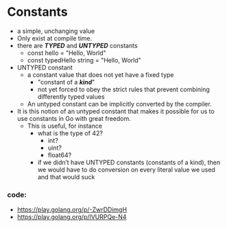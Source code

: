 # Constants
- a simple, unchanging value
- Only exist at compile time. 
- there are ***TYPED*** and ***UNTYPED*** constants
  - const hello = "Hello, World"
  - const typedHello string = "Hello, World"
- UNTYPED constant
  - a constant value that does not yet have a fixed type
    - "constant of a ***kind***"
    - not yet forced to obey the strict rules that prevent combining differently typed values
  - An untyped constant can be implicitly converted by the compiler. 
- It is this notion of an untyped constant that makes it possible for us to use constants in Go with great freedom.
  - This is useful, for instance
    - what is the type of 42?
      - int?
      - uint?
      - float64?
    - if we didn’t have UNTYPED constants (constants of a kind), then we would have to do conversion on every literal value we used and that would suck
### code:
 - https://play.golang.org/p/-ZwrDDimgH 
 - https://play.golang.org/p/lVURPQe-N4 